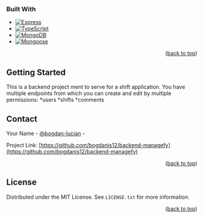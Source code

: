 
<!-- ABOUT THE PROJECT -->


### Built With

* [![Express][Express.js]][Express-url]
* [![TypeScript][TypeScript]][TypeScript-url]
* [![MongoDB][MongoDB]][MongoDB-url]
* [![Mongoose][Mongoose.js]][Mongoose-url]


<p align="right">(<a href="#readme-top">back to top</a>)</p>



<!-- GETTING STARTED -->
## Getting Started

This is a backend project ment to serve for a shift application. You have multiple endpoints from which you can create and edit by multiple permissions:
    *users
    *shifts
    *comments












<!-- CONTACT -->
## Contact

Your Name - [@bogdan-lucian](https://www.linkedin.com/in/bogdan-lucian/) - 

Project Link: [https://github.com/bogdanis12/backend-managefy](https://github.com/bogdanis12/backend-managefy)

<p align="right">(<a href="#readme-top">back to top</a>)</p>

<!-- LICENSE -->
## License

Distributed under the MIT License. See `LICENSE.txt` for more information.

<p align="right">(<a href="#readme-top">back to top</a>)</p>


<!-- MARKDOWN LINKS & IMAGES -->
<!-- https://www.markdownguide.org/basic-syntax/#reference-style-links -->

[Express.js]: https://miro.medium.com/max/1400/1*i2fRBk3GsYLeUk_Rh7AzHw.png
[Express-url]: https://expressjs.com
[TypeScript]:https://titrias.com/files/2022/04/typescript.png
[TypeScript-url]: https://www.typescriptlang.org
[MongoDB]: https://upload.wikimedia.org/wikipedia/commons/thumb/9/93/MongoDB_Logo.svg/2560px-MongoDB_Logo.svg.png
[MongoDB-url]: https://www.mongodb.com
[Mongoose.js]: https://www.pngitem.com/pimgs/m/385-3851477_mongoose-js-logo-png-transparent-png.png
[Mongoose-url]: https://mongoosejs.com
